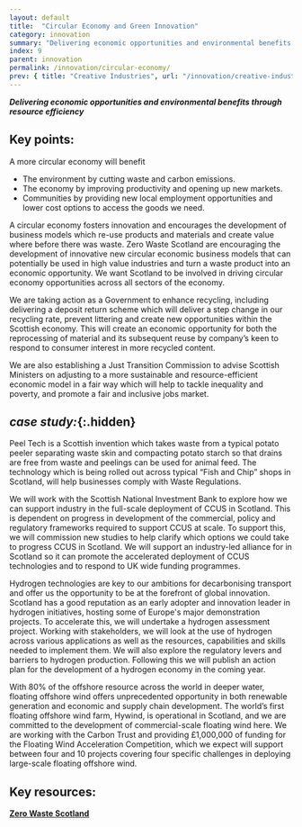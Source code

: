 ```yaml
---
layout: default
title:  "Circular Economy and Green Innovation"
category: innovation
summary: "Delivering economic opportunities and environmental benefits through resource efficiency"
index: 9
parent: innovation
permalink: /innovation/circular-economy/
prev: { title: "Creative Industries", url: "/innovation/creative-industries/" }
---
```

***Delivering economic opportunities and environmental benefits through resource efficiency***

## Key points:

A more circular economy will benefit

* The environment by cutting waste and carbon emissions.
* The economy by improving productivity and opening up new markets.
* Communities by providing new local employment opportunities and lower cost options to access the goods we need.

A circular economy fosters innovation and encourages the development of business models which re-use products and materials and create value where before there was waste. Zero Waste Scotland are encouraging the development of innovative new circular economic business models that can potentially be used in high value industries and turn a waste product into an economic opportunity. We want Scotland to be involved in driving circular economy opportunities across all sectors of the economy.  

We are taking action as a Government to enhance recycling, including delivering a deposit return scheme which will deliver a step change in our recycling rate, prevent littering and create new opportunities within the Scottish economy. This will create an economic opportunity for both the reprocessing of material and its subsequent reuse by company’s keen to respond to consumer interest in more recycled content.  

We are also establishing a Just Transition Commission to advise Scottish Ministers on adjusting to a more sustainable and resource-efficient economic model in a fair way which will help to tackle inequality and poverty, and promote a fair and inclusive jobs market.  

<div class="case-study" markdown="1">

## *case study:*{:.hidden}

Peel Tech is a Scottish invention which takes waste from a typical potato peeler separating waste skin and compacting potato starch so that drains are free from waste and peelings can be used for animal feed.  The technology which is being rolled out across typical “Fish and Chip” shops in Scotland, will help businesses comply with Waste Regulations.  

We will work with the Scottish National Investment Bank to explore how we can support industry in the full-scale deployment of CCUS in Scotland. This is dependent on progress in development of the commercial, policy and regulatory frameworks required to support CCUS at scale. To support this, we will commission new studies to help clarify which options we could take to progress CCUS in Scotland. We will support an industry-led alliance for in Scotland so it can promote the accelerated deployment of CCUS technologies and to respond to UK wide funding programmes.  

Hydrogen technologies are key to our ambitions for decarbonising transport and offer us the opportunity to be at the forefront of global innovation.  Scotland has a good reputation as an early adopter and innovation leader in hydrogen initiatives, hosting some of Europe's major demonstration projects. To accelerate this, we will undertake a hydrogen assessment project. Working with stakeholders, we will look at the use of hydrogen across various applications as well as the resources, capabilities and skills needed to implement them. We will also explore the regulatory levers and barriers to hydrogen production. Following this we will publish an action plan for the development of a hydrogen economy in the coming year.  

With 80% of the offshore resource across the world in deeper water, floating offshore wind offers unprecedented opportunity in both renewable generation and economic and supply chain development.  The world’s first floating offshore wind farm, Hywind, is operational in Scotland, and we are committed to the development of commercial-scale floating wind here.  We are working with the Carbon Trust and providing £1,000,000 of funding for the Floating Wind Acceleration Competition, which we expect will support between four and 10 projects covering four specific challenges in deploying large-scale floating offshore wind.  
</div>

## Key resources:

**[Zero Waste Scotland](https://www.zerowastescotland.org.uk)**

